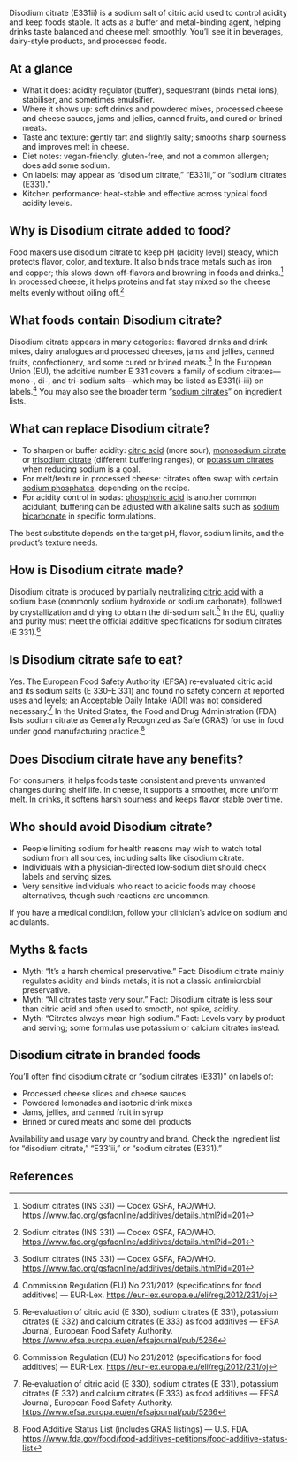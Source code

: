 Disodium citrate (E331ii) is a sodium salt of citric acid used to control acidity and keep foods stable. It acts as a buffer and metal-binding agent, helping drinks taste balanced and cheese melt smoothly. You’ll see it in beverages, dairy-style products, and processed foods.

<!--more-->

## At a glance
- What it does: acidity regulator (buffer), sequestrant (binds metal ions), stabiliser, and sometimes emulsifier.
- Where it shows up: soft drinks and powdered mixes, processed cheese and cheese sauces, jams and jellies, canned fruits, and cured or brined meats.
- Taste and texture: gently tart and slightly salty; smooths sharp sourness and improves melt in cheese.
- Diet notes: vegan-friendly, gluten-free, and not a common allergen; does add some sodium.
- On labels: may appear as “disodium citrate,” “E331ii,” or “sodium citrates (E331).”
- Kitchen performance: heat-stable and effective across typical food acidity levels.

## Why is Disodium citrate added to food?
Food makers use disodium citrate to keep pH (acidity level) steady, which protects flavor, color, and texture. It also binds trace metals such as iron and copper; this slows down off-flavors and browning in foods and drinks.[^2] In processed cheese, it helps proteins and fat stay mixed so the cheese melts evenly without oiling off.[^2]

## What foods contain Disodium citrate?
Disodium citrate appears in many categories: flavored drinks and drink mixes, dairy analogues and processed cheeses, jams and jellies, canned fruits, confectionery, and some cured or brined meats.[^2] In the European Union (EU), the additive number E 331 covers a family of sodium citrates—mono-, di-, and tri-sodium salts—which may be listed as E331(i–iii) on labels.[^4] You may also see the broader term “[sodium citrates](/e331-sodium-citrates)” on ingredient lists.

## What can replace Disodium citrate?
- To sharpen or buffer acidity: [citric acid](/e330-citric-acid) (more sour), [monosodium citrate](/e331i-monosodium-citrate) or [trisodium citrate](/e331iii-trisodium-citrate) (different buffering ranges), or [potassium citrates](/e332-potassium-citrates) when reducing sodium is a goal.
- For melt/texture in processed cheese: citrates often swap with certain [sodium phosphates](/e339-sodium-phosphates), depending on the recipe.
- For acidity control in sodas: [phosphoric acid](/e338-phosphoric-acid) is another common acidulant; buffering can be adjusted with alkaline salts such as [sodium bicarbonate](/e500ii-sodium-bicarbonate) in specific formulations.

The best substitute depends on the target pH, flavor, sodium limits, and the product’s texture needs.

## How is Disodium citrate made?
Disodium citrate is produced by partially neutralizing [citric acid](/e330-citric-acid) with a sodium base (commonly sodium hydroxide or sodium carbonate), followed by crystallization and drying to obtain the di-sodium salt.[^1] In the EU, quality and purity must meet the official additive specifications for sodium citrates (E 331).[^4]

## Is Disodium citrate safe to eat?
Yes. The European Food Safety Authority (EFSA) re‑evaluated citric acid and its sodium salts (E 330–E 331) and found no safety concern at reported uses and levels; an Acceptable Daily Intake (ADI) was not considered necessary.[^1] In the United States, the Food and Drug Administration (FDA) lists sodium citrate as Generally Recognized as Safe (GRAS) for use in food under good manufacturing practice.[^3]

## Does Disodium citrate have any benefits?
For consumers, it helps foods taste consistent and prevents unwanted changes during shelf life. In cheese, it supports a smoother, more uniform melt. In drinks, it softens harsh sourness and keeps flavor stable over time.

## Who should avoid Disodium citrate?
- People limiting sodium for health reasons may wish to watch total sodium from all sources, including salts like disodium citrate.
- Individuals with a physician‑directed low‑sodium diet should check labels and serving sizes.
- Very sensitive individuals who react to acidic foods may choose alternatives, though such reactions are uncommon.

If you have a medical condition, follow your clinician’s advice on sodium and acidulants.

## Myths & facts
- Myth: “It’s a harsh chemical preservative.” Fact: Disodium citrate mainly regulates acidity and binds metals; it is not a classic antimicrobial preservative.
- Myth: “All citrates taste very sour.” Fact: Disodium citrate is less sour than citric acid and often used to smooth, not spike, acidity.
- Myth: “Citrates always mean high sodium.” Fact: Levels vary by product and serving; some formulas use potassium or calcium citrates instead.

## Disodium citrate in branded foods
You’ll often find disodium citrate or “sodium citrates (E331)” on labels of:
- Processed cheese slices and cheese sauces
- Powdered lemonades and isotonic drink mixes
- Jams, jellies, and canned fruit in syrup
- Brined or cured meats and some deli products

Availability and usage vary by country and brand. Check the ingredient list for “disodium citrate,” “E331ii,” or “sodium citrates (E331).”

## References
[^1]: Re‑evaluation of citric acid (E 330), sodium citrates (E 331), potassium citrates (E 332) and calcium citrates (E 333) as food additives — EFSA Journal, European Food Safety Authority. https://www.efsa.europa.eu/en/efsajournal/pub/5266
[^2]: Sodium citrates (INS 331) — Codex GSFA, FAO/WHO. https://www.fao.org/gsfaonline/additives/details.html?id=201
[^3]: Food Additive Status List (includes GRAS listings) — U.S. FDA. https://www.fda.gov/food/food-additives-petitions/food-additive-status-list
[^4]: Commission Regulation (EU) No 231/2012 (specifications for food additives) — EUR-Lex. https://eur-lex.europa.eu/eli/reg/2012/231/oj
